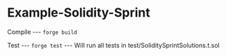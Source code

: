 # Example-Solidity-Sprint

Compile --- `forge build`

Test --- `forge test` --- Will run all tests in test/SoliditySprintSolutions.t.sol

